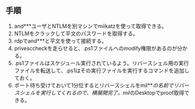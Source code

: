 ## 手順
1. and***ユーザとNTLMを別マシンでmiikatzを使って取得できる。
2. NTLMをクラックして平文のパスワードを取得する。
3. rdpでand***と平文を使って接続する。
4. privesccheckを走らせると、.ps1ファイルへのmodify権限があるのが分かる。
5. .ps1ファイルはスケジュール実行されているよう。リバースシェル用の実行ファイルを転送して、.ps1はその実行ファイルを実行するコマンドを追加しておく。
6. ポート待ち受けておいて1分位するとリバースシェルをmil***の名前でリバースシェルを実行してくれるので、横展開完了。mil*のDesktopでproof取得できる。